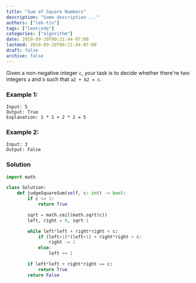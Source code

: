 ```yaml
---
title: "Sum of Square Numbers"
description: "Some description ..."
authors: ["lek-tin"]
tags: ["leetcode"]
categories: ["algorithm"]
date: 2019-09-20T00:21:44-07:00
lastmod: 2019-09-20T00:21:44-07:00
draft: false
archive: false
---
```

Given a non-negative integer `c`, your task is to decide whether there're two integers `a` and `b` such that `a2 + b2 = c`.  

### Example 1:
```
Input: 5
Output: True
Explanation: 1 * 1 + 2 * 2 = 5
```
### Example 2:
```
Input: 3
Output: False
```
### Solution
```python
import math

class Solution:
    def judgeSquareSum(self, c: int) -> bool:
        if c <= 1:
            return True

        sqrt = math.ceil(math.sqrt(c))
        left, right = 0, sqrt-1

        while left*left + right*right < c:
            if (left+1)*(left+1) + right*right > c:
                right -= 1
            else:
                left += 1

        if left*left + right*right == c:
            return True
        return False
```